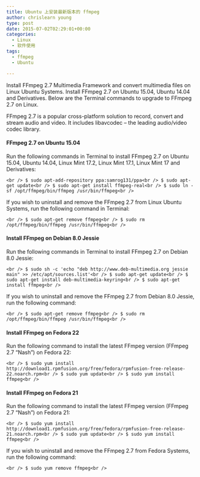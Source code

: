 ```yaml
---
title: Ubuntu 上安装最新版本的 ffmpeg
author: chrislearn young
type: post
date: 2015-07-02T02:29:01+00:00
categories:
  - Linux
  - 软件使用
tags:
  - ffmpeg
  - Ubuntu

---
```

Install FFmpeg 2.7 Multimedia Framework and convert multimedia files on Linux Ubuntu Systems. Install FFmpeg 2.7 on Ubuntu 15.04, Ubuntu 14.04 and Derivatives. Below are the Terminal commands to upgrade to FFmpeg 2.7 on Linux.

FFmpeg 2.7 is a popular cross-platform solution to record, convert and stream audio and video. It includes libavcodec – the leading audio/video codec library.

#### FFmpeg 2.7 on Ubuntu 15.04

Run the following commands in Terminal to install FFmpeg 2.7 on Ubuntu 15.04, Ubuntu 14.04, Linux Mint 17.2, Linux Mint 17.1, Linux Mint 17 and Derivatives:
  
`<br />
$ sudo apt-add-repository ppa:samrog131/ppa<br />
$ sudo apt-get update<br />
$ sudo apt-get install ffmpeg-real<br />
$ sudo ln -sf /opt/ffmpeg/bin/ffmpeg /usr/bin/ffmpeg<br />
` 

If you wish to uninstall and remove the FFmpeg 2.7 from Linux Ubuntu Systems, run the following command in Terminal:
  
`<br />
$ sudo apt-get remove ffmpeg<br />
$ sudo rm /opt/ffmpeg/bin/ffmpeg /usr/bin/ffmpeg<br />
` 

#### Install FFmpeg on Debian 8.0 Jessie

Run the following commands in Terminal to install FFmpeg 2.7 on Debian 8.0 Jessie:
  
`<br />
$ sudo sh -c 'echo "deb http://www.deb-multimedia.org jessie main" >> /etc/apt/sources.list'<br />
$ sudo apt-get update<br />
$ sudo apt-get install deb-multimedia-keyring<br />
$ sudo apt-get install ffmpeg<br />
` 

If you wish to uninstall and remove the FFmpeg 2.7 from Debian 8.0 Jessie, run the following command:
  
`<br />
$ sudo apt-get remove ffmpeg<br />
$ sudo rm /opt/ffmpeg/bin/ffmpeg /usr/bin/ffmpeg<br />
` 

#### Install FFmpeg on Fedora 22

Run the following command to install the latest FFmpeg version (FFmpeg 2.7 “Nash”) on Fedora 22:

`<br />
$ sudo yum install http://download1.rpmfusion.org/free/fedora/rpmfusion-free-release-22.noarch.rpm<br />
$ sudo yum update<br />
$ sudo yum install ffmpeg<br />
` 

#### Install FFmpeg on Fedora 21

Run the following command to install the latest FFmpeg version (FFmpeg 2.7 “Nash”) on Fedora 21:
  
`<br />
$ sudo yum install http://download1.rpmfusion.org/free/fedora/rpmfusion-free-release-21.noarch.rpm<br />
$ sudo yum update<br />
$ sudo yum install ffmpeg<br />
` 

If you wish to uninstall and remove the FFmpeg 2.7 from Fedora Systems, run the following command:
  
`<br />
$ sudo yum remove ffmpeg<br />
`